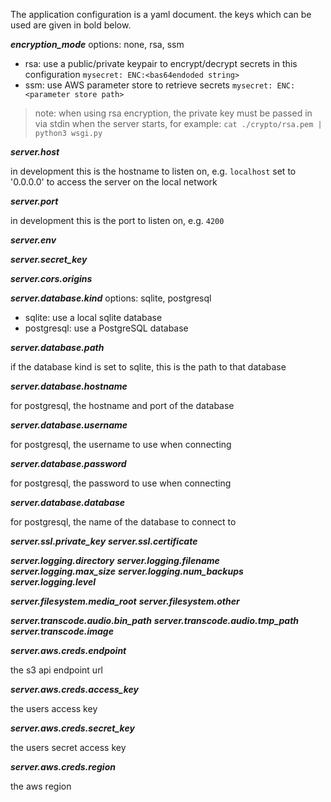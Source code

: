 
The application configuration is a yaml document.
the keys which can be used are given in bold below.

**_encryption_mode_**
options: none, rsa, ssm

* rsa: use a public/private keypair to encrypt/decrypt secrets in this configuration
`mysecret: ENC:<bas64endoded string>`
* ssm: use AWS parameter store to retrieve secrets
`mysecret: ENC:<parameter store path>`

> note: when using rsa encryption, the private key must be passed in via stdin
> when the server starts, for example:
`cat ./crypto/rsa.pem | python3 wsgi.py`

**_server.host_**

in development this is the hostname to listen on, e.g. `localhost`
set to '0.0.0.0' to access the server on the local network

**_server.port_**

in development this is the port to listen on, e.g. `4200`

**_server.env_**

**_server.secret_key_**

**_server.cors.origins_**

**_server.database.kind_**
options: sqlite, postgresql

* sqlite: use a local sqlite database
* postgresql: use a PostgreSQL database

**_server.database.path_**

if the database kind is set to sqlite, this is the path to that database

**_server.database.hostname_**

for postgresql, the hostname and port of the database

**_server.database.username_**

for postgresql, the username to use when connecting

**_server.database.password_**

for postgresql, the password to use when connecting

**_server.database.database_**

for postgresql, the name of the database to connect to

**_server.ssl.private_key_**
**_server.ssl.certificate_**

**_server.logging.directory_**
**_server.logging.filename_**
**_server.logging.max_size_**
**_server.logging.num_backups_**
**_server.logging.level_**

**_server.filesystem.media_root_**
**_server.filesystem.other_**

**_server.transcode.audio.bin_path_**
**_server.transcode.audio.tmp_path_**
**_server.transcode.image_**

**_server.aws.creds.endpoint_**

the s3 api endpoint url

**_server.aws.creds.access_key_**

the users access key

**_server.aws.creds.secret_key_**

the users secret access key

**_server.aws.creds.region_**

the aws region
